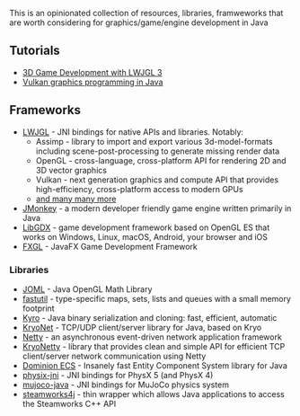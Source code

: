 This is an opinionated collection of resources, libraries, framweworks that are worth considering for graphics/game/engine development in Java

## Tutorials

- [3D Game Development with LWJGL 3](https://ahbejarano.gitbook.io/lwjglgamedev/)
- [Vulkan graphics programming in Java](https://github.com/lwjglgamedev/vulkanbook/tree/master/bookcontents)

## Frameworks

- [LWJGL](https://www.lwjgl.org/) - JNI bindings for native APIs and libraries. Notably:
  - Assimp - library to import and export various 3d-model-formats including scene-post-processing to generate missing render data
  - OpenGL - cross-language, cross-platform API for rendering 2D and 3D vector graphics
  - Vulkan - next generation graphics and compute API that provides high-efficiency, cross-platform access to modern GPUs
  - [and many many more](https://www.lwjgl.org/customize)
- [JMonkey](https://jmonkeyengine.org/) - a modern developer friendly game engine written primarily in Java
- [LibGDX](https://libgdx.com/) - game development framework based on OpenGL ES that works on Windows, Linux, macOS, Android, your browser and iOS
- [FXGL](https://github.com/AlmasB/FXGL) - JavaFX Game Development Framework

### Libraries

- [JOML](https://github.com/JOML-CI/JOML) - Java OpenGL Math Library
- [fastutil](https://github.com/vigna/fastutil) - type-specific maps, sets, lists and queues with a small memory footprint
- [Kyro](https://github.com/EsotericSoftware/kryo) - Java binary serialization and cloning: fast, efficient, automatic 
- [KryoNet](https://github.com/EsotericSoftware/kryonet) - TCP/UDP client/server library for Java, based on Kryo  
- [Netty](https://netty.io/) - an asynchronous event-driven network application framework
- [KryoNetty](https://github.com/EsotericSoftware/kryonetty) - library that provides clean and simple API for efficient TCP client/server network communication using Netty
- [Dominion ECS](https://www.dominion.dev/) - Insanely fast Entity Component System library for Java
- [physix-jni](https://github.com/fabmax/physx-jni) - JNI bindings for PhysX 5 (and PhysX 4)
- [mujoco-java](https://github.com/CommonWealthRobotics/mujoco-java) - JNI bindings for MuJoCo physics system
- [steamworks4j](https://github.com/code-disaster/steamworks4j) - thin wrapper which allows Java applications to access the Steamworks C++ API
